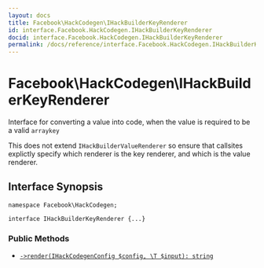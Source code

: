 ```yaml
---
layout: docs
title: Facebook\HackCodegen\IHackBuilderKeyRenderer
id: interface.Facebook.HackCodegen.IHackBuilderKeyRenderer
docid: interface.Facebook.HackCodegen.IHackBuilderKeyRenderer
permalink: /docs/reference/interface.Facebook.HackCodegen.IHackBuilderKeyRenderer/
---
```

# Facebook\\HackCodegen\\IHackBuilderKeyRenderer




Interface for converting a value into code, when the value is required
to be a valid ` arraykey `




This does not extend ` IHackBuilderValueRenderer ` so ensure that callsites
explictly specify which renderer is the key renderer, and which is the
value renderer.




## Interface Synopsis




``` Hack
namespace Facebook\HackCodegen;

interface IHackBuilderKeyRenderer {...}
```




### Public Methods




* [` ->render(IHackCodegenConfig $config, \T $input): string `](<interface.Facebook.HackCodegen.IHackBuilderKeyRenderer.render.md>)